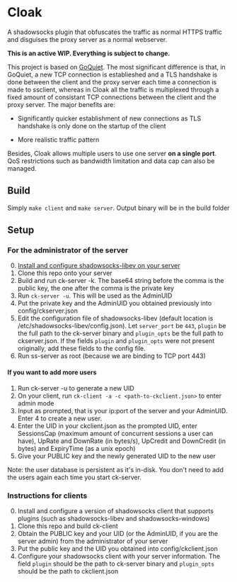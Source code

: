 # Cloak
A shadowsocks plugin that obfuscates the traffic as normal HTTPS traffic and disguises the proxy server as a normal webserver.

**This is an active WIP. Everything is subject to change.**

This project is based on [GoQuiet](https://github.com/cbeuw/GoQuiet). The most significant difference is that, in GoQuiet, a new TCP connection is establieshed and a TLS handshake is done between the client and the proxy server each time a connection is made to ssclient, whereas in Cloak all the traffic is multiplexed through a fixed amount of consistant TCP connections between the client and the proxy server. The major benefits are:

- Significantly quicker establishment of new connections as TLS handshake is only done on the startup of the client

- More realistic traffic pattern

Besides, Cloak allows multiple users to use one server **on a single port**. QoS restrictions such as bandwidth limitation and data cap can also be managed.

## Build
Simply `make client` and `make server`. Output binary will be in the build folder

## Setup
### For the administrator of the server
0. [Install and configure shadowsocks-libev on your server](https://github.com/shadowsocks/shadowsocks-libev#installation)
1. Clone this repo onto your server
2. Build and run ck-server -k. The base64 string before the comma is the public key, the one after the comma is the private key
3. Run `ck-server -u`. This will be used as the AdminUID
4. Put the private key and the AdminUID you obtained previously into config/ckserver.json
5. Edit the configuration file of shadowsocks-libev (default location is /etc/shadowsocks-libev/config.json). Let `server_port` be `443`, `plugin` be the full path to the ck-server binary and `plugin_opts` be the full path to ckserver.json. If the fields `plugin` and `plugin_opts` were not present originally, add these fields to the config file.
6. Run ss-server as root (because we are binding to TCP port 443)

#### If you want to add more users
1. Run ck-server -u to generate a new UID
2. On your client, run `ck-client -a -c <path-to-ckclient.json>` to enter admin mode
3. Input as prompted, that is your ip:port of the server and your AdminUID. Enter 4 to create a new user.
4. Enter the UID in your ckclient.json as the prompted UID, enter SessionsCap (maximum amount of concurrent sessions a user can have), UpRate and DownRate (in bytes/s), UpCredit and DownCredit (in bytes) and ExpiryTime (as a unix epoch)
5. Give your PUBLIC key and the newly generated UID to the new user

Note: the user database is persistent as it's in-disk. You don't need to add the users again each time you start ck-server.

### Instructions for clients
0. Install and configure a version of shadowsocks client that supports plugins (such as shadowsocks-libev and shadowsocks-windows)
1. Clone this repo and build ck-client
2. Obtain the PUBLIC key and your UID (or the AdminUID, if you are the server admin) from the administrator of your server
3. Put the public key and the UID you obtained into config/ckclient.json
4. Configure your shadowsocks client with your server information. The field `plugin` should be the path to ck-server binary and `plugin_opts` should be the path to ckclient.json
